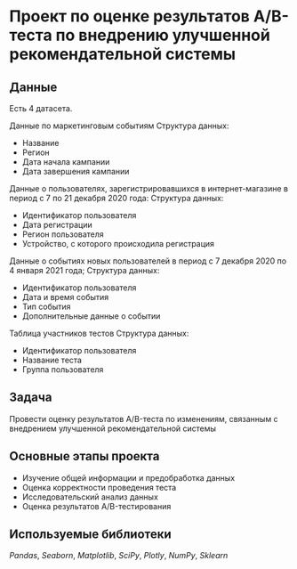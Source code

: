 # Проект по оценке результатов A/B-теста по внедрению улучшенной рекомендательной системы

## Данные

Есть 4 датасета.

Данные по маркетинговым событиям
Структура данных:
- Название
- Регион
- Дата начала кампании
- Дата завершения кампании

Данные о пользователях, зарегистрировавшихся в интернет-магазине в период с 7 по 21 декабря 2020 года:
Структура данных:
- Идентификатор пользователя
- Дата регистрации
- Регион пользователя
- Устройство, с которого происходила регистрация

Данные о событиях новых пользователей в период с 7 декабря 2020 по 4 января 2021 года;
Структура данных:
- Идентификатор пользователя
- Дата и время события
- Тип события
- Дополнительные данные о событии

Таблица участников тестов
Структура данных:
- Идентификатор пользователя
- Название теста
- Группа пользователя

## Задача

Провести оценку результатов A/B-теста по изменениям, связанным с внедрением улучшенной рекомендательной системы

## Основные этапы проекта

- Изучение общей информации и предобработка данных
- Оценка корректности проведения теста
- Исследовательский анализ данных
- Оценка результатов A/B-тестирования

## Используемые библиотеки
*Pandas*, *Seaborn*, *Matplotlib*, *SciPy*, *Plotly*, *NumPy*, *Sklearn*
